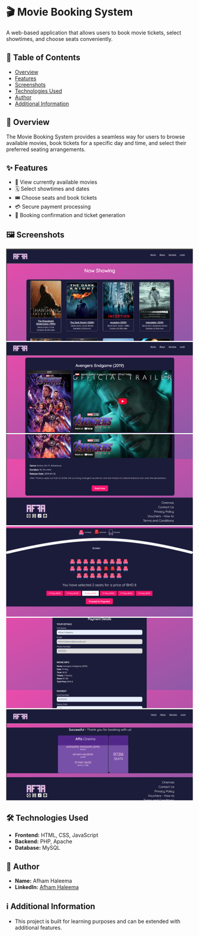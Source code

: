 # 🎬 Movie Booking System

A web-based application that allows users to book movie tickets, select showtimes, and choose seats conveniently.

## 📜 Table of Contents

- [Overview](#overview)
- [Features](#features)
- [Screenshots](#screenshots)
- [Technologies Used](#technologies-used)
- [Author](#author)
- [Additional Information](#additional-information)

## 📝 Overview

The Movie Booking System provides a seamless way for users to browse available movies, book tickets for a specific day and time, and select their preferred seating arrangements.

## ✨ Features

- 🎥 View currently available movies
- 🗓️ Select showtimes and dates
- 🎟️ Choose seats and book tickets
- 💳 Secure payment processing
- 📜 Booking confirmation and ticket generation

## 🖼️ Screenshots

![Homepage](./movie_images/home.png)
![Details](./movie_images/selectedMovie.png)
![Details](./movie_images/details.png)
![seats](./movie_images/seats.png)
![info](./movie_images/info.png)
![ticket](./movie_images/ticket.png)

## 🛠️ Technologies Used

- **Frontend:** HTML, CSS, JavaScript 
- **Backend:** PHP, Apache
- **Database:** MySQL

## 👤 Author  

- **Name:** Afham Haleema  
- **LinkedIn:** [Afham Haleema](https://linkedin.com/in/afhamhaleema)  

## ℹ️ Additional Information  

- This project is built for learning purposes and can be extended with additional features.  
